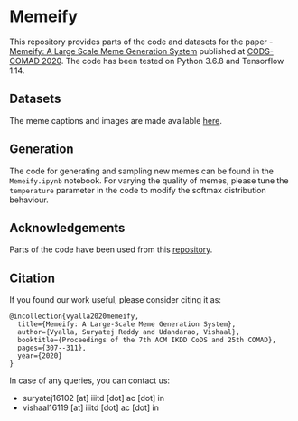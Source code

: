 # Memeify
This repository provides parts of the code and datasets for the paper - [Memeify: A Large Scale Meme Generation System](https://dl.acm.org/doi/abs/10.1145/3371158.3371403) published at [CODS-COMAD 2020](https://cods-comad.in/2020/). The code has been tested on Python 3.6.8 and Tensorflow 1.14.

## Datasets
The meme captions and images are made available [here](https://drive.google.com/drive/folders/16ppWgtSHELox1qHL9_CwqPk7U3SCE2XK?usp=sharing).

## Generation
The code for generating and sampling new memes can be found in the ``Memeify.ipynb`` notebook. For varying the quality of memes, please tune the ``temperature`` parameter in the code to modify the softmax distribution behaviour.

## Acknowledgements
Parts of the code have been used from this [repository](https://github.com/minimaxir/gpt-2-simple).

## Citation
If you found our work useful, please consider citing it as:
```
@incollection{vyalla2020memeify,
  title={Memeify: A Large-Scale Meme Generation System},
  author={Vyalla, Suryatej Reddy and Udandarao, Vishaal},
  booktitle={Proceedings of the 7th ACM IKDD CoDS and 25th COMAD},
  pages={307--311},
  year={2020}
}
```

In case of any queries, you can contact us:
- suryatej16102 [at] iiitd [dot] ac [dot] in
- vishaal16119 [at] iiitd [dot] ac [dot] in
